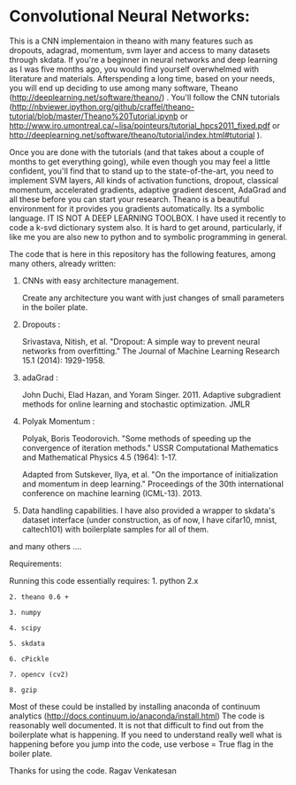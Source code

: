 # Convolutional Neural Networks:

This is a CNN implementaion in theano with many features such as dropouts, adagrad, momentum, svm layer and access to many datasets through skdata. If you're a beginner in neural networks and deep learning as I was five months ago, you would find yourself overwhelmed with literature and materials. Afterspending a long time, based on your needs, you will end up deciding to use among many software, Theano (http://deeplearning.net/software/theano/) . You'll follow the CNN tutorials (http://nbviewer.ipython.org/github/craffel/theano-tutorial/blob/master/Theano%20Tutorial.ipynb or http://www.iro.umontreal.ca/~lisa/pointeurs/tutorial_hpcs2011_fixed.pdf or http://deeplearning.net/software/theano/tutorial/index.html#tutorial ).

Once you are done with the tutorials (and that takes about a couple of months to get everything going), while even though you may feel a little confident, you'll find that to stand up to the state-of-the-art, you need to implement SVM layers, All kinds of activation functions, dropout, classical momentum, accelerated gradients, adaptive gradient descent, AdaGrad and all these before you can start your research. Theano is a beautiful environment for it provides you gradients automatically. Its a symbolic language. IT IS NOT A DEEP LEARNING TOOLBOX. I have used it recently to code a k-svd dictionary system also. It is hard to get around, particularly, if like me you are also new to python and to symbolic programming in general.  

The code that is here in this repository has the following features, among many others, already written:

1. CNNs with easy architecture management. 
    
    Create any architecture you want with just changes of small parameters in the boiler plate. 

2. Dropouts : 
    
    Srivastava, Nitish, et al. "Dropout: A simple way to prevent neural networks
    from overfitting." The Journal of Machine Learning Research 15.1 (2014): 1929-1958.

3. adaGrad :
    
    John Duchi, Elad Hazan, and Yoram Singer. 2011. Adaptive subgradient methods
    for online learning and stochastic optimization. JMLR

4. Polyak Momentum :
    
    Polyak, Boris Teodorovich. "Some methods of speeding up the convergence of iteration methods." 
    USSR Computational Mathematics and Mathematical Physics 4.5 (1964): 1-17.

    Adapted from Sutskever, Ilya, et al. "On the importance of initialization and momentum in deep learning." 
    Proceedings of the 30th international conference on machine learning (ICML-13). 2013.

5. Data handling capabilities.
    I have also provided a wrapper to skdata's dataset interface (under construction, as of now, I have cifar10, mnist,             caltech101) with boilerplate samples for all of them. 
    
and many others .... 

Requirements:

Running this code essentially requires:
    1. python 2.x
    
    2. theano 0.6 +     
    
    3. numpy 
    
    4. scipy
    
    5. skdata
    
    6. cPickle
    
    7. opencv (cv2) 
    
    8. gzip

Most of these could be installed by installing anaconda of continuum analytics (http://docs.continuum.io/anaconda/install.html) The code is reasonably well documented. It is not that difficult to find out from the boilerplate what is happening. If you need to understand really well what is happening before you jump into the code, use verbose = True flag in the boiler plate. 

Thanks for using the code.
Ragav Venkatesan
